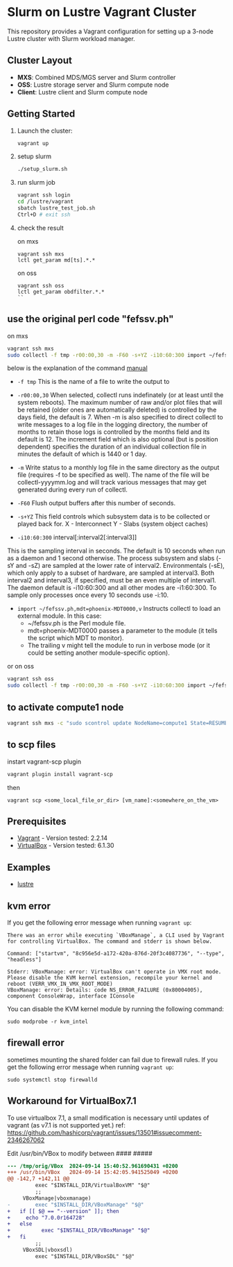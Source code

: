 # Slurm on Lustre Vagrant Cluster

This repository provides a Vagrant configuration for setting up a 3-node Lustre cluster with Slurm workload manager.

## Cluster Layout

- **MXS**: Combined MDS/MGS server and Slurm controller
- **OSS**: Lustre storage server and Slurm compute node
- **Client**: Lustre client and Slurm compute node

## Getting Started

1. Launch the cluster:
   ```bash
   vagrant up
   ```
2. setup slurm
   ```bash
   ./setup_slurm.sh
   ```

3. run slurm job
   ```bash
   vagrant ssh login
   cd /lustre/vagrant
   sbatch lustre_test_job.sh
   Ctrl+D # exit ssh
   ```

4. check the result

   on mxs
   ```
   vagrant ssh mxs
   lctl get_param md[ts].*.*
   ```

   on oss
   ```
   vagrant ssh oss
   lctl get_param obdfilter.*.*
   ``

## use the original perl code "fefssv.ph"
   on mxs
   ``` bash
   vagrant ssh mxs
   sudo collectl -f tmp -r00:00,30 -m -F60 -s+YZ -i10:60:300 import ~/fefssv.ph,mdt=phoenix-MDT0000,v
   ```
   
   below is the explanation of the command [manual](https://linux.die.net/man/1/collectl)

   - `-f tmp`
This is the name of a file to write the output to

   - `-r00:00,30`
When selected, collectl runs indefinately (or at least until the system reboots). The maximum number of raw and/or plot files that will be retained (older ones are automatically deleted) is controlled by the days field, the default is 7. When -m is also specified to direct collectl to write messages to a log file in the logging directory, the number of months to retain those logs is controlled by the months field and its default is 12. The increment field which is also optional (but is position dependent) specifies the duration of an individual collection file in minutes the default of which is 1440 or 1 day.

   - `-m`
Write status to a monthly log file in the same directory as the output file (requires -f to be specified as well). The name of the file will be collectl-yyyymm.log and will track various messages that may get generated during every run of collectl.

   - `-F60`
Flush output buffers after this number of seconds. 

   - `-s+YZ`
This field controls which subsystem data is to be collected or played back for. 
X - Interconnect
Y - Slabs (system object caches)

   - `-i10:60:300` interval[:interval2[:interval3]]

This is the sampling interval in seconds. The default is 10 seconds when run as a daemon and 1 second otherwise. The process subsystem and slabs (-sY and -sZ) are sampled at the lower rate of interval2. Environmentals (-sE), which only apply to a subset of hardware, are sampled at interval3. Both interval2 and interval3, if specified, must be an even multiple of interval1. The daemon default is -i10:60:300 and all other modes are -i1:60:300. To sample only processes once every 10 seconds use -i:10.

   - `import ~/fefssv.ph,mdt=phoenix-MDT0000,v`
Instructs collectl to load an external module. In this case:
      - ~/fefssv.ph is the Perl module file.
      - mdt=phoenix-MDT0000 passes a parameter to the module (it tells the script which MDT to monitor).
      - The trailing v might tell the module to run in verbose mode (or it could be setting another module-specific option).

   or on oss
   ``` bash
   vagrant ssh oss
   sudo collectl -f tmp -r00:00,30 -m -F60 -s+YZ -i10:60:300 import ~/fefssv.ph,ost=phoenix-OST0000,v
   ```

## to activate compute1 node
   ``` bash
   vagrant ssh mxs -c "sudo scontrol update NodeName=compute1 State=RESUME"
   ```

## to scp files

   instart vagrant-scp plugin
   ``` bash
   vagrant plugin install vagrant-scp
   ```
   
   then 
   ```
   vagrant scp <some_local_file_or_dir> [vm_name]:<somewhere_on_the_vm>
   ```


## Prerequisites

* [Vagrant](https://www.vagrantup.com/)     - Version tested: 2.2.14
* [VirtualBox](https://www.virtualbox.org/) - Version tested: 6.1.30

## Examples

* [lustre](lustre/)


## kvm error

If you get the following error message when running `vagrant up`:

```
There was an error while executing `VBoxManage`, a CLI used by Vagrant
for controlling VirtualBox. The command and stderr is shown below.

Command: ["startvm", "8c956e5d-a172-420a-876d-20f3c4087736", "--type", "headless"]

Stderr: VBoxManage: error: VirtualBox can't operate in VMX root mode. Please disable the KVM kernel extension, recompile your kernel and reboot (VERR_VMX_IN_VMX_ROOT_MODE)
VBoxManage: error: Details: code NS_ERROR_FAILURE (0x80004005), component ConsoleWrap, interface IConsole
```

You can disable the KVM kernel module by running the following command:

```
sudo modprobe -r kvm_intel
```

## firewall error

sometimes mounting the shared folder can fail due to firewall rules. If you get the following error message when running `vagrant up`:

```
sudo systemctl stop firewalld
```


## Workaround for VirtualBox7.1 

To use virtualbox 7.1, a small modification is necessary until updates of vagrant (as v7.1 is not supported yet.) 
ref: https://github.com/hashicorp/vagrant/issues/13501#issuecomment-2346267062

Edit /usr/bin/VBox to modify between #### #####

```diff
--- /tmp/orig/VBox	2024-09-14 15:40:52.961690431 +0200
+++ /usr/bin/VBox	2024-09-14 15:42:05.941525049 +0200
@@ -142,7 +142,11 @@
         exec "$INSTALL_DIR/VirtualBoxVM" "$@"
         ;;
     VBoxManage|vboxmanage)
-        exec "$INSTALL_DIR/VBoxManage" "$@"
+	if [[ $@ == "--version" ]]; then
+	  echo "7.0.0r164728"
+	else
+          exec "$INSTALL_DIR/VBoxManage" "$@"
+	fi
         ;;
     VBoxSDL|vboxsdl)
         exec "$INSTALL_DIR/VBoxSDL" "$@"
```


